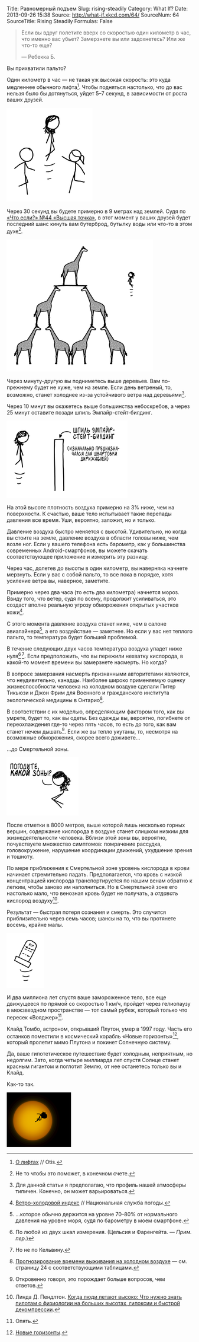 Title: Равномерный подъем
Slug: rising-steadily
Category: What If?
Date: 2013-09-26 15:38
Source: http://what-if.xkcd.com/64/
SourceNum: 64
SourceTitle: Rising Steadily
Formulas: False

> Если вы вдруг полетите вверх со скоростью один километр в час, что именно вас убьет? Замерзнете вы или задохнетесь? Или же что-то еще?
>
> — Ребекка Б.

Вы прихватили пальто?

Один километр в час — не такая уж высокая скорость: это куда медленнее обычного лифта[^1]. Чтобы подняться настолько, что до вас нельзя было бы дотянуться, уйдет 5–7 секунд, в зависимости от роста ваших друзей.

[^1]: [О лифтах](http://www.otisworldwide.com/pdf/AboutElevators.pdf) // Otis.

![](/uploads/064-rising-steadily/rising_friends.png "Нет! Время пришло.")

Через 30 секунд вы будете примерно в 9 метрах над землей. Судя по [«Что если?» №44 «Высшая точка»](/high-throw/), в этот момент у ваших друзей будет последний шанс кинуть вам бутерброд, бутылку воды или что-то в этом духе[^2].

[^2]: Не то чтобы это поможет, в конечном счете.

![](/uploads/064-rising-steadily/rising_giraffe.png "Мы тут стоим еще с того выпуска пятимесячной давности. За что ты с нами так?!")

Через минуту-другую вы подниметесь выше деревьев. Вам по-прежнему будет не хуже, чем на земле. Если день ветреный, то, возможно, станет холоднее из-за устойчивого ветра над деревьями[^3].

[^3]: Для данной статьи я предполагаю, что профиль нашей атмосферы типичен. Конечно, он может варьироваться.

Через 10 минут вы окажетесь выше большинства небоскребов, а через 25 минут оставите позади шпиль Эмпайр-стейт-билдинг.

![](/uploads/064-rising-steadily/rising_spire_ru.png "Каждое упоминание о котором разбивает сердца тысяч фанатов стимпанка.")

На этой высоте плотность воздуха примерно на 3% ниже, чем на поверхности. К счастью, ваше тело испытывает такие перепады давления все время. Уши, вероятно, заложит, но и только.

Давление воздуха быстро меняется с высотой. Удивительно, но когда вы стоите на земле, давление воздуха в области головы ниже, чем возле ног. Если у вашего телефона есть барометр, как у большинства современных Android-смартфонов, вы можете скачать соответствующее приложение и измерить эту разницу.

Через час, долетев до высоты в один километр, вы наверняка начнете мерзнуть. Если у вас с собой пальто, то все пока в порядке, хотя усиление ветра вы, наверное, заметите.

Примерно через два часа (то есть два километра) начнется мороз. Ввиду того, что ветер, судя по всему, продолжит усиливаться, это создаст вполне реальную угрозу обморожения открытых участков кожи[^4].

[^4]: [Ветро-холодовой индекс](http://www.nws.noaa.gov/om/windchill/images/wind-chill-brochure.pdf) // Национальная служба погоды.

С этого момента давление воздуха станет ниже, чем в салоне авиалайнера[^5], а его воздействие — заметнее. Но если у вас нет теплого пальто, то температура будет большей проблемой.

[^5]: …которое обычно держится на уровне 70–80% от нормального давления на уровне моря, судя по барометру в моем смартфоне.

В течение следующих двух часов температура воздуха упадет ниже нуля[^6]&thinsp;[^7]. Если предположить, что вы пережили нехватку кислорода, в какой-то момент времени вы замерзнете насмерть. Но когда?

[^6]: По любой из двух шкал измерения. (Цельсия и Фаренгейта. — *Прим. пер.*)

[^7]: Но не по Кельвину.

В вопросе замерзания насмерть признанными авторитетами являются, что неудивительно, канадцы. Наиболее широко применяемую оценку жизнеспособности человека на холодном воздухе сделали Питер Тикьюзи и Джон Фрим для Военного и гражданского института экологической медицины в Онтарио[^8].

[^8]: [Прогнозирование времени выживания на холодном воздухе](http://cradpdf.drdc-rddc.gc.ca/PDFS/zba6/p144967.pdf) — см. страницу 24 с соответствующими таблицами.

В соответствии с их моделью, определяющим фактором того, как вы умрете, будет то, как вы одеты. Без одежды вы, вероятно, погибнете от переохлаждения где-то через пять часов, то есть до того, как вам станет нечем дышать[^9]. Если же вы тепло укутаны, то, несмотря на возможные обморожения, скорее всего доживете…

[^9]: Откровенно говоря, это порождает больше вопросов, чем ответов.

…до Смертельной зоны.

![](/uploads/064-rising-steadily/rising_deathzone_ru.png "Все не так плохо, как кажется!.. ладно, вру.")

После отметки в 8000 метров, выше которой лишь несколько горных вершин, содержание кислорода в воздухе станет слишком низким для жизнедеятельности человека. Вблизи этой зоны вы, вероятно, почувствуете множество симптомов: помрачение рассудка, головокружение, нарушение координации движений, ухудшение зрения и тошноту.

По мере приближения к Смертельной зоне уровень кислорода в крови начинает стремительно падать. Предполагается, что кровь с низкой концентрацией кислорода транспортируется по нашим венам обратно к легким, чтобы заново им наполниться. Но в Смертельной зоне его настолько мало, что венозная кровь будет не получать, а _отдавать_ кислород воздуху[^10].

[^10]: Линда Д. Пендлтон. [Когда люди летают высоко: Что нужно знать пилотам о физиологии на больших высотах, гипоксии и быстрой декомпрессии](http://www.avweb.com/news/aeromed/181893-1.html).

Результат — быстрая потеря сознания и смерть. Это случится приблизительно через семь часов; шансы на то, что вы протянете восемь, крайне малы.

![](/uploads/064-rising-steadily/rising_grave.png "Она умерла, как и жила — поднимаясь на один километр в час. Я имею в виду, как и жила последние несколько часов.")

И два миллиона лет спустя ваше замороженное тело, все еще движущееся по прямой со скоростью 1 км/ч, пройдет через гелиопаузу в межзвездном пространстве — тот самый рубеж, который только что пересек «Вояджер»[^11].

[^11]: Опять.

Клайд Томбо, астроном, открывший Плутон, умер в 1997 году. Часть его останков поместили в космический корабль «Новые горизонты»[^12], который пролетит мимо Плутона и покинет Солнечную систему.

[^12]: [Новые горизонты](https://ru.wikipedia.org/wiki/Новые_горизонты "Новые горизонты | Википедия").

Да, ваше гипотетическое путешествие будет холодным, неприятным, но недолгим. Зато, когда четыре миллиарда лет спустя Солнце станет красным гигантом и поглотит Землю, от нее останетесь только вы и Клайд.

Как-то так.

![](/uploads/064-rising-steadily/rising_redgiant.png "Пока, сосунки!")
